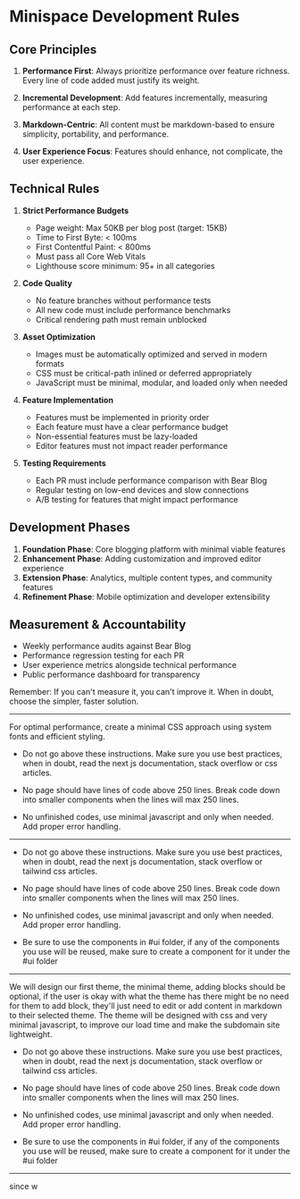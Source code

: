 # Minispace Development Rules

## Core Principles

1. **Performance First**: Always prioritize performance over feature richness. Every line of code added must justify its weight.

2. **Incremental Development**: Add features incrementally, measuring performance at each step.

3. **Markdown-Centric**: All content must be markdown-based to ensure simplicity, portability, and performance.

4. **User Experience Focus**: Features should enhance, not complicate, the user experience.

## Technical Rules

1. **Strict Performance Budgets**
    - Page weight: Max 50KB per blog post (target: 15KB)
    - Time to First Byte: < 100ms
    - First Contentful Paint: < 800ms
    - Must pass all Core Web Vitals
    - Lighthouse score minimum: 95+ in all categories

2. **Code Quality**
    - No feature branches without performance tests
    - All new code must include performance benchmarks
    - Critical rendering path must remain unblocked

3. **Asset Optimization**
    - Images must be automatically optimized and served in modern formats
    - CSS must be critical-path inlined or deferred appropriately
    - JavaScript must be minimal, modular, and loaded only when needed

4. **Feature Implementation**
    - Features must be implemented in priority order
    - Each feature must have a clear performance budget
    - Non-essential features must be lazy-loaded
    - Editor features must not impact reader performance

5. **Testing Requirements**
    - Each PR must include performance comparison with Bear Blog
    - Regular testing on low-end devices and slow connections
    - A/B testing for features that might impact performance

## Development Phases

1. **Foundation Phase**: Core blogging platform with minimal viable features
2. **Enhancement Phase**: Adding customization and improved editor experience
3. **Extension Phase**: Analytics, multiple content types, and community features
4. **Refinement Phase**: Mobile optimization and developer extensibility

## Measurement & Accountability

- Weekly performance audits against Bear Blog
- Performance regression testing for each PR
- User experience metrics alongside technical performance
- Public performance dashboard for transparency

Remember: If you can't measure it, you can't improve it. When in doubt, choose the simpler, faster solution.

----

For optimal performance, create a minimal CSS approach using system fonts and efficient styling.

- Do not go above these instructions. Make sure you use best practices, when in doubt, read the next js documentation, stack overflow or css articles.

- No page should have lines of code above 250 lines. Break code down into smaller components when the lines will max 250 lines.

- No unfinished codes, use minimal javascript and only when needed. Add proper error handling.



----


- Do not go above these instructions. Make sure you use best practices, when in doubt, read the next js documentation, stack overflow or tailwind css articles.

- No page should have lines of code above 250 lines. Break code down into smaller components when the lines will max 250 lines.

- No unfinished codes, use minimal javascript and only when needed. Add proper error handling. 

- Be sure to use the components in #ui folder, if any of the components you use will be reused, make sure to create a component for it under the #ui folder


---

We will design our first theme, the minimal theme, adding blocks should be optional, if the user is okay with what the theme has there might be no need for them to add block, they'll just need to edit or add content in markdown to their selected theme. The theme will be designed with css and very minimal javascript, to improve our load time and make the subdomain site lightweight.




- Do not go above these instructions. Make sure you use best practices, when in doubt, read the next js documentation, stack overflow or tailwind css articles.

- No page should have lines of code above 250 lines. Break code down into smaller components when the lines will max 250 lines.

- No unfinished codes, use minimal javascript and only when needed. Add proper error handling. 

- Be sure to use the components in #ui folder, if any of the components you use will be reused, make sure to create a component for it under the #ui folder


---

since w